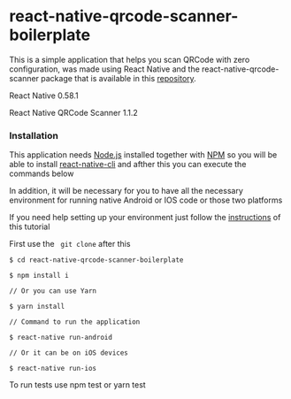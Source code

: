 # react-native-qrcode-scanner-boilerplate

This is a simple application that helps you scan QRCode with zero configuration, was made using React Native and the react-native-qrcode-scanner package that is available in this [repository](https://github.com/moaazsidat/react-native-qrcode-scanner).

React Native 0.58.1
 
React Native QRCode Scanner 1.1.2

### Installation

This application needs [Node.js](https://nodejs.org/) installed together with [NPM](https://www.npmjs.com/get-npm) so you will be able to install [react-native-cli](https://www.npmjs.com/package/react-native-cli) and afther this you can execute the commands below

In addition, it will be necessary for you to have all the necessary environment for running native Android or IOS code or those two platforms

If you need help setting up your environment just follow the [instructions](https://rocketseat.com.br/assets/files/ambiente-de-desenvolvimento-rn.pdf) of this tutorial

First use the `` git clone`` after this

```
$ cd react-native-qrcode-scanner-boilerplate

$ npm install i 

// Or you can use Yarn

$ yarn install

// Command to run the application

$ react-native run-android

// Or it can be on iOS devices

$ react-native run-ios
```
To run tests use npm test or yarn test
